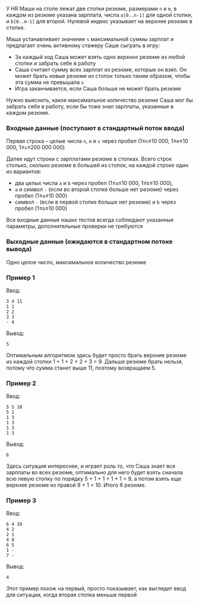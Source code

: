У HR Маши на столе лежат две стопки резюме, размерами `n` и `m`, в каждом из резюме указана зарплата, 
числа `a[0..n-1]` для одной стопки, и `b[0..m-1]` для второй. Нулевой индекс указывает на верхнее резюме в стопке.

Маша устанавливает значение `s` максимальной суммы зарплат и предлагает очень активному стажеру 
Саше сыграть в игру:

* За каждый ход Саша может взять одно _верхнее_ резюме из любой стопки и забрать себе в работу
* Саша считает сумму всех зарплат из резюме, которые он взял. Он может брать новые резюме из стопок 
  только таким образом, чтобы эта сумма не превышала `s`
* Игра заканчивается, если Саша больше не может брать резюме

Нужно выяснить, какое максимальное количество резюме Саша мог бы забрать себе в работу, если бы тоже знал зарплаты,
указанные в каждом резюме.

### Входные данные (поступают в стандартный поток ввода)
Первая строка – целые числа `n`, `m` и `s` через пробел (1≤`n`≤10 000, 1≤`m`≤10 000, 1≤`s`≤200 000 000)

Далее идут строки с зарплатами резюме в стопках. Всего строк столько, сколько резюме в большей из стопок, на каждой строке один из вариантов:

* два целых числа `a` и `b` через пробел (1≤`a`≤10 000, 1≤`b`≤10 000),
* `a` и символ `-` (если во второй стопке больше нет резюме) через пробел (1≤`a`≤10 000)
* символ `-` (если в первой стопке больше нет резюме) и `b` через пробел (1≤`b`≤10 000)

Все входные данные наших тестов всегда соблюдают указанные параметры, дополнительные проверки не требуются

### Выходные данные (ожидаются в стандартном потоке вывода)

Одно целое число, максимальное количество резюме

### Пример 1

Ввод:

    3 4 11
    1 1
    2 2
    3 3
    - 4

Вывод:

    5

Оптимальным алгоритмом здесь будет просто брать верхние резюме из каждой стопки 1 + 1 + 2 + 2 + 3 = 9. Дальше резюме брать нельзя, потому что сумма станет выше 11, поэтому возвращаем 5.

### Пример 2

Ввод:

    5 5 10
    5 1
    1 3
    1 3
    1 3
    1 3

Вывод:

    6

Здесь ситуация интереснее, и играет роль то, что Саша знает все зарплаты во всех резюме, оптимально для него будет взять сначала всю левую стопку по порядку 5 + 1 + 1 + 1 + 1 = 9, а потом взять еще верхнее резюме из правой 9 + 1 = 10. Итого 6 резюме.

### Пример 3

Ввод:

    6 4 10
    4 2
    2 1
    4 8
    6 5
    1 -
    7 -

Вывод:

    4

Этот пример похож на первый, просто показывает, как выглядит ввод для ситуации, когда вторая стопка меньше первой
